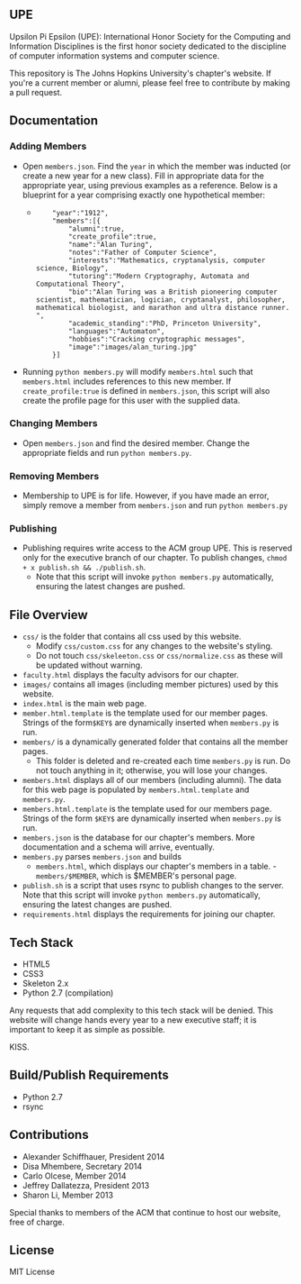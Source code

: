 ## UPE

Upsilon Pi Epsilon (UPE): International Honor Society for the Computing and Information Disciplines is the first honor society dedicated to the discipline of computer information systems and computer science.

This repository is The Johns Hopkins University's chapter's website.  If you're a current member or alumni, please feel free to contribute by making a pull request.

## Documentation

### Adding Members
* Open `members.json`.  Find the `year` in which the member was inducted (or create a new year for a new class).  Fill in appropriate data for the appropriate year, using previous examples as a reference.  Below is a blueprint for a year comprising exactly one hypothetical member:
	- 	```
            "year":"1912",
            "members":[{  
	            "alumni":true,
	            "create_profile":true,
	            "name":"Alan Turing",
	            "notes":"Father of Computer Science",
	            "interests":"Mathematics, cryptanalysis, computer science, Biology",
	            "tutoring":"Modern Cryptography, Automata and Computational Theory",
	            "bio":"Alan Turing was a British pioneering computer scientist, mathematician, logician, cryptanalyst, philosopher, mathematical biologist, and marathon and ultra distance runner. ",
	            "academic_standing":"PhD, Princeton University",
	            "languages":"Automaton",
	            "hobbies":"Cracking cryptographic messages",
	            "image":"images/alan_turing.jpg"
            }]
		```
* Running `python members.py` will modify `members.html` such that `members.html` includes references to this new member.  If `create_profile:true` is defined in `members.json`, this script will also create the profile page for this user with the supplied data.

### Changing Members
* Open `members.json` and find the desired member.  Change the appropriate fields and run `python members.py`.

### Removing Members
* Membership to UPE is for life.  However, if you have made an error, simply remove a member from `members.json` and run `python members.py`

### Publishing
* Publishing requires write access to the ACM group UPE.  This is reserved only for the executive branch of our chapter.  To publish changes, `chmod + x publish.sh && ./publish.sh`. 
	- Note that this script will invoke `python members.py` automatically, ensuring the latest changes are pushed.

## File Overview

* `css/` is the folder that contains all css used by this website.
    - Modify `css/custom.css` for any changes to the website's styling.
    - Do not touch `css/skeleeton.css` or `css/normalize.css` as these will be updated without warning.
* `faculty.html` displays the faculty advisors for our chapter.
* `images/` contains all images (including member pictures) used by this website.
* `index.html` is the main web page.
* `member.html.template` is the template used for our member pages.  Strings of the form`$KEY$` are dynamically inserted when `members.py` is run.
* `members/` is a dynamically generated folder that contains all the member pages.
	- This folder is deleted and re-created each time `members.py` is run.  Do not touch anything in it; otherwise, you will lose your changes.
* `members.html` displays all of our members (including alumni). The data for this web page is populated by `members.html.template` and `members.py`.
* `members.html.template` is the template used for our members page.  Strings of the form `$KEY$` are dynamically inserted when `members.py` is run.
* `members.json` is the database for our chapter's members. More documentation and a schema will arrive, eventually.
* `members.py` parses `members.json` and builds
	- `members.html`, which displays our chapter's members in a table.
	-`members/$MEMBER`, which is $MEMBER's personal page.
* `publish.sh` is a script that uses rsync to publish changes to the server.  Note that this script will invoke `python members.py` automatically, ensuring the latest changes are pushed.
* `requirements.html` displays the requirements for joining our chapter.

## Tech Stack

* HTML5
* CSS3
* Skeleton 2.x
* Python 2.7 (compilation)

Any requests that add complexity to this tech stack will be denied. This website will change hands every year to a new executive staff; it is important to keep it as simple as possible.

KISS.

## Build/Publish Requirements
* Python 2.7
* rsync

## Contributions

* Alexander Schiffhauer, President 2014
* Disa Mhembere, Secretary 2014
* Carlo Olcese, Member 2014
* Jeffrey Dallatezza, President 2013
* Sharon Li, Member 2013

Special thanks to members of the ACM that continue to host our website, free of charge.

## License

MIT License